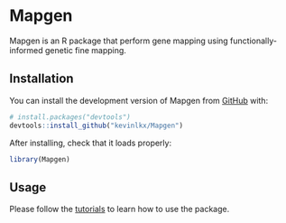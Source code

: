 
<!-- README.md is generated from README.Rmd. Please edit that file -->

# Mapgen

<!-- badges: start -->
<!-- badges: end -->

Mapgen is an R package that perform gene mapping using
functionally-informed genetic fine mapping.

## Installation

You can install the development version of Mapgen from
[GitHub](https://github.com/) with:

``` r
# install.packages("devtools")
devtools::install_github("kevinlkx/Mapgen")
```

After installing, check that it loads properly:

``` r
library(Mapgen)
```

## Usage

Please follow the
[tutorials](https://kevinlkx.github.io/Mapgen/articles/index.html) to
learn how to use the package.
